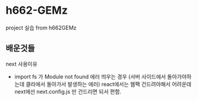 # h662-GEMz

project 실습 from h662GEMz

## 배운것들

next 사용이유

-   import fs 가 Module not found 에러 띄우는 경우 (서버 사이드에서 돌아가야하는데 클라에서 돌아가서 발생하는 에러) react에서는 웹팩 건드려야해서 어려운데 next에선 next.config.js 만 건드리면 되서 편함.
